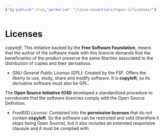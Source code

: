 ```yaml
---
{"dg-publish":true,"permalink":"/linux-essentials/topic-1/licenses/"}
---
```


# Licenses
_copyleft_: This initiative backed by the **Free Software Foundation**, means that the author of the software made with this licencie demands that the beneficiaries of the product preserve the same liberties associated to the distribution of copies and their derivativos.

- _GNU General Public License (GPL)_: Created by the FSF. Offers the liberty to use, study, share and modify software. It is **copyleft**, so its derivative software must also be GPL.

The **Open Source Initiative (OSI)** developed a standardized procedure to corroborate that the software licencies comply with the Open Source Definition.

- _FreeBSD License_: Contained into the **permissive licenses** that do not contain **copyleft**. So the software can be restricted and sold (therefore it stops being Open Source), but it also includes an extended responsive clausule and it must be complied with.